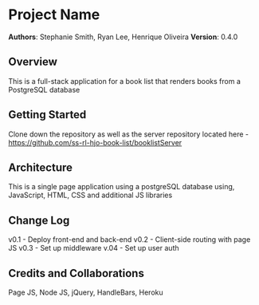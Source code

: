 # Project Name

**Authors**: Stephanie Smith, Ryan Lee, Henrique Oliveira
**Version**: 0.4.0

## Overview

This is a full-stack application for a book list that renders books from a PostgreSQL database

## Getting Started
Clone down the repository as well as the server repository located here - https://github.com/ss-rl-hjo-book-list/booklistServer

## Architecture
This is a single page application using a postgreSQL database using, JavaScript, HTML, CSS and additional JS libraries

## Change Log
<!-- Use this are to document the iterative changes made to your application as each feature is successfully implemented. Use time stamps. Here's an examples:

01-01-2001 4:59pm - Application now has a fully-functional express server, with GET and POST routes for the book resource. -->

v0.1 - Deploy front-end and back-end
v0.2 - Client-side routing with page JS
v0.3 - Set up middleware
v.04 - Set up user auth

## Credits and Collaborations
Page JS, Node JS, jQuery, HandleBars, Heroku